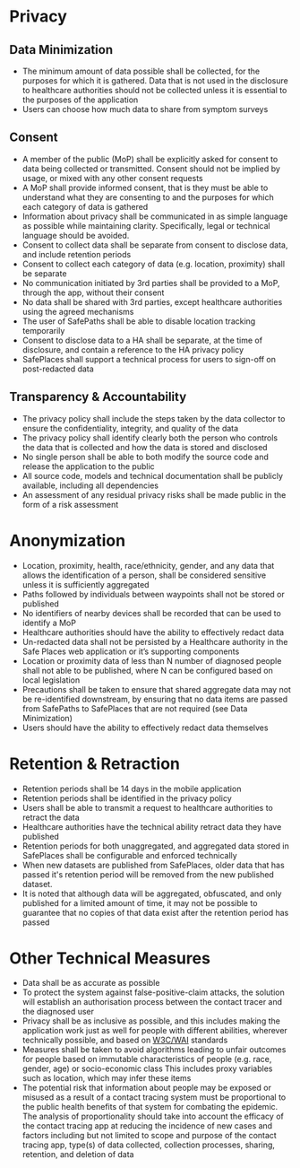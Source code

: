 # Privacy

## Data Minimization

* The minimum amount of data possible shall be collected, for the purposes for which it is gathered. Data that is not used in the disclosure to healthcare authorities should not be collected unless it is essential to the purposes of the application
* Users can choose how much data to share from symptom surveys

## Consent

* A member of the public (MoP) shall be explicitly asked for consent to data being collected or transmitted. Consent should not be implied by usage, or mixed with any other consent requests
* A MoP shall provide informed consent, that is they must be able to understand what they are consenting to and the purposes for which each category of data is gathered
* Information about privacy shall be communicated in as simple language as possible while maintaining clarity. Specifically, legal or technical language should be avoided.
* Consent to collect data shall be separate from consent to disclose data, and include retention periods
* Consent to collect each category of data (e.g. location, proximity) shall be separate
* No communication initiated by 3rd parties shall be provided to a MoP, through the app, without their consent
* No data shall be shared with 3rd parties, except healthcare authorities using the agreed mechanisms
* The user of SafePaths shall be able to disable location tracking temporarily
* Consent to disclose data to a HA shall be separate, at the time of disclosure, and contain a reference to the HA privacy policy
* SafePlaces shall support a technical process for users to sign-off on post-redacted data

## Transparency & Accountability

* The privacy policy shall include the steps taken by the data collector to ensure the confidentiality, integrity, and quality of the data
* The privacy policy shall identify clearly both the person who controls the data that is collected and how the data is stored and disclosed
* No single person shall be able to both modify the source code and release the application to the public
* All source code, models and technical documentation shall be publicly available, including all dependencies
* An assessment of any residual privacy risks shall be made public in the form of a risk assessment

# Anonymization

* Location, proximity, health, race/ethnicity, gender, and any data that allows the identification of a person, shall be considered sensitive unless it is sufficiently aggregated
* Paths followed by individuals between waypoints shall not be stored or published
* No identifiers of nearby devices shall be recorded that can be used to identify a MoP
* Healthcare authorities should have the ability to effectively redact data
* Un-redacted data shall not be persisted by a Healthcare authority in the Safe Places web application or it’s supporting components
* Location or proximity data of less than N number of diagnosed people shall not able to be published, where N can be configured based on local legislation
* Precautions shall be taken to ensure that shared aggregate data may not be re-identified downstream, by ensuring that no data items are passed from SafePaths to SafePlaces that are not required (see Data Minimization)
* Users should have the ability to effectively redact data themselves

# Retention & Retraction

* Retention periods shall be 14 days in the mobile application
* Retention periods shall be identified in the privacy policy
* Users shall be able to transmit a request to healthcare authorities to retract the data
* Healthcare authorities have the technical ability retract data they have published
* Retention periods for both unaggregated, and aggregated data stored in SafePlaces shall be configurable and enforced technically
* When new datasets are published from SafePlaces, older data that has passed it's retention period will be removed from the new published dataset.
* It is noted that although data will be aggregated, obfuscated, and only published for a limited amount of time, it may not be possible to guarantee that no copies of that data exist after the retention period has passed

# Other Technical Measures

* Data shall be as accurate as possible
* To protect the system against false-positive-claim attacks, the solution will establish an authorisation process between the contact tracer and the diagnosed user
* Privacy shall be as inclusive as possible, and this includes making the application work just as well for people with different abilities, wherever technically possible, and based on [W3C/WAI](https://www.w3.org/WAI/) standards
* Measures shall be taken to avoid algorithms leading to unfair outcomes for people based on immutable characteristics of people (e.g. race, gender, age) or socio-economic class This includes proxy variables such as location, which may infer these items
* The potential risk that information about people may be exposed or misused as a result of a contact tracing system must be proportional to the public health benefits of that system for combating the epidemic. The analysis of proportionality should take into account the efficacy of the contact tracing app at reducing the incidence of new cases and factors including but not limited to scope and purpose of the contact tracing app, type(s) of data collected, collection processes, sharing, retention, and deletion of data
